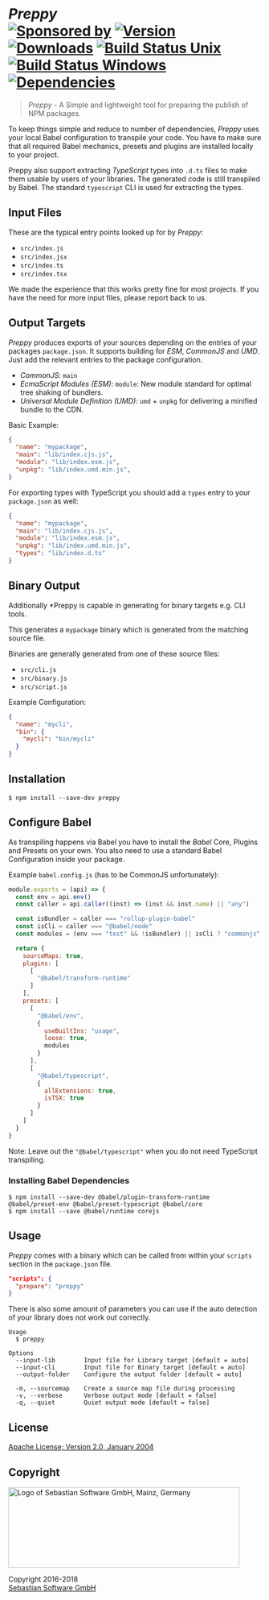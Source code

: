 # *Preppy* <br/>[![Sponsored by][sponsor-img]][sponsor] [![Version][npm-version-img]][npm] [![Downloads][npm-downloads-img]][npm] [![Build Status Unix][travis-img]][travis] [![Build Status Windows][appveyor-img]][appveyor] [![Dependencies][deps-img]][deps]

> *Preppy* - A Simple and lightweight tool for preparing the publish of NPM packages.

[sponsor-img]: https://img.shields.io/badge/Sponsored%20by-Sebastian%20Software-692446.svg
[sponsor]: https://www.sebastian-software.de
[deps]: https://david-dm.org/sebastian-software/preppy
[deps-img]: https://david-dm.org/sebastian-software/preppy.svg
[npm]: https://www.npmjs.com/package/preppy
[npm-downloads-img]: https://img.shields.io/npm/dm/preppy.svg
[npm-version-img]: https://img.shields.io/npm/v/preppy.svg
[travis-img]: https://img.shields.io/travis/sebastian-software/preppy/master.svg?branch=master&label=unix%20build
[appveyor-img]: https://img.shields.io/appveyor/ci/swernerx/preppy/master.svg?label=windows%20build
[travis]: https://travis-ci.org/sebastian-software/preppy
[appveyor]: https://ci.appveyor.com/project/swernerx/preppy/branch/master

To keep things simple and reduce to number of dependencies, *Preppy* uses your local Babel configuration to transpile your code. You have to make sure that all required Babel mechanics, presets and plugins are installed locally to your project.

Preppy also support extracting *TypeScript* types into `.d.ts` files to make them usable by users of your libraries. The generated code is still transpiled by Babel. The standard `typescript` CLI is used for extracting the types.

## Input Files

These are the typical entry points looked up for by *Preppy*:

- `src/index.js`
- `src/index.jsx`
- `src/index.ts`
- `src/index.tsx`

We made the experience that this works pretty fine for most projects. If you have the need for more input files, please report back to us.


## Output Targets

*Preppy* produces exports of your sources depending on the entries of your packages `package.json`. It supports building for *ESM*, *CommonJS* and *UMD*. Just add the relevant entries to the package configuration.

- *CommonJS*: `main`
- *EcmaScript Modules (ESM)*: `module`: New module standard for optimal tree shaking of bundlers.
- *Universal Module Definition (UMD)*: `umd` + `unpkg` for delivering a minified bundle to the CDN.

Basic Example:

```json
{
  "name": "mypackage",
  "main": "lib/index.cjs.js",
  "module": "lib/index.esm.js",
  "unpkg": "lib/index.umd.min.js",
}
```

For exporting types with TypeScript you should add a `types` entry to your `package.json` as well:

```json
{
  "name": "mypackage",
  "main": "lib/index.cjs.js",
  "module": "lib/index.esm.js",
  "unpkg": "lib/index.umd.min.js",
  "types": "lib/index.d.ts"
}
```


## Binary Output

Additionally *Preppy is capable in generating for binary targets e.g. CLI tools.

This generates a `mypackage` binary which is generated from the matching source file.

Binaries are generally generated from one of these source files:

- `src/cli.js`
- `src/binary.js`
- `src/script.js`

Example Configuration:

```json
{
  "name": "mycli",
  "bin": {
    "mycli": "bin/mycli"
  }
}
```


## Installation

```console
$ npm install --save-dev preppy
```


## Configure Babel

As transpiling happens via Babel you have to install the *Babel* Core, Plugins and Presets on your own. You also need to use a standard Babel Configuration inside your package.

Example `babel.config.js` (has to be CommonJS unfortunately):

```js
module.exports = (api) => {
  const env = api.env()
  const caller = api.caller((inst) => (inst && inst.name) || "any")

  const isBundler = caller === "rollup-plugin-babel"
  const isCli = caller === "@babel/node"
  const modules = (env === "test" && !isBundler) || isCli ? "commonjs" : false

  return {
    sourceMaps: true,
    plugins: [
      [
        "@babel/transform-runtime"
      ]
    ],
    presets: [
      [
        "@babel/env",
        {
          useBuiltIns: "usage",
          loose: true,
          modules
        }
      ],
      [
        "@babel/typescript",
        {
          allExtensions: true,
          isTSX: true
        }
      ]
    ]
  }
}
```

Note: Leave out the `"@babel/typescript"` when you do not need TypeScript transpiling.

### Installing Babel Dependencies

```console
$ npm install --save-dev @babel/plugin-transform-runtime @babel/preset-env @babel/preset-typescript @babel/core
$ npm install --save @babel/runtime corejs
```


## Usage

*Preppy* comes with a binary which can be called from within your `scripts` section
in the `package.json` file.

```json
"scripts": {
  "prepare": "preppy"
}
```

There is also some amount of parameters you can use if the auto detection of your library does not work out correctly.

```
Usage
  $ preppy

Options
  --input-lib        Input file for Library target [default = auto]
  --input-cli        Input file for Binary target [default = auto]
  --output-folder    Configure the output folder [default = auto]

  -m, --sourcemap    Create a source map file during processing
  -v, --verbose      Verbose output mode [default = false]
  -q, --quiet        Quiet output mode [default = false]
```


## License

[Apache License; Version 2.0, January 2004](http://www.apache.org/licenses/LICENSE-2.0)


## Copyright

<img src="https://cdn.rawgit.com/sebastian-software/sebastian-software-brand/0d4ec9d6/sebastiansoftware-en.svg" alt="Logo of Sebastian Software GmbH, Mainz, Germany" width="460" height="160"/>

Copyright 2016-2018<br/>[Sebastian Software GmbH](http://www.sebastian-software.de)
